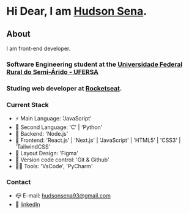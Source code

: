 
# Hi Dear, I am [Hudson Sena](https://hudsonsena.github.io/landing-page-hs/).

## About

I am front-end developer.
### Software Engineering student at the [Universidade Federal Rural do Semi-Árido - UFERSA](https://ufersa.edu.br/)
### Studing web developer at [Rocketseat](https://www.rocketseat.com.br/).

### Current Stack

- ⚡️ Main Language: 'JavaScript'
- 🐍 Second Language: 'C' | 'Python'
- 📡 Backend: 'Node.js'
- 💎 Frontend: 'React.js' | 'Next.js' | 'JavaScript' | 'HTML5' | 'CSS3' | 'TailwindCSS'
- 🎨 Layout Design: 'Figma'
- 🔧 Version code control: 'Git & Github'
- 👨‍💻 Tools: 'VsCode', 'PyCharm'

### Contact

- 📪 E-mail: hudsonsena93@gmail.com
- 👤 [linkedIn](https://www.linkedin.com/in/hudson-diego-de-oliveira-sena-890a72173/?locale=en_US)
